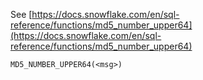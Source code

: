See [https://docs.snowflake.com/en/sql-reference/functions/md5_number_upper64](https://docs.snowflake.com/en/sql-reference/functions/md5_number_upper64)
```
MD5_NUMBER_UPPER64(<msg>)
```
